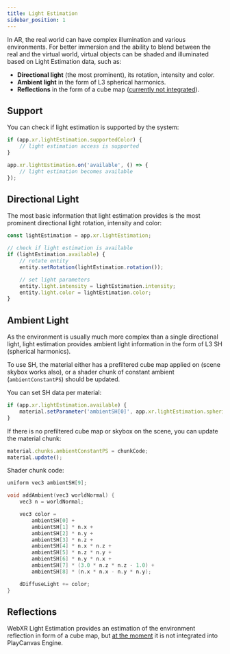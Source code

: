 ```yaml
---
title: Light Estimation
sidebar_position: 1
---
```


In AR, the real world can have complex illumination and various environments. For better immersion and the ability to blend between the real and the virtual world, virtual objects can be shaded and illuminated based on Light Estimation data, such as:

 * **Directional light** (the most prominent), its rotation, intensity and color.
 * **Ambient light** in the form of L3 spherical harmonics.
 * **Reflections** in the form of a cube map ([currently not integrated][1]).

## Support

You can check if light estimation is supported by the system:

```javascript
if (app.xr.lightEstimation.supportedColor) {
    // light estimation access is supported
}

app.xr.lightEstimation.on('available', () => {
    // light estimation becomes available
});
```

## Directional Light

The most basic information that light estimation provides is the most prominent directional light rotation, intensity and color:

```javascript
const lightEstimation = app.xr.lightEstimation;

// check if light estimation is available
if (lightEstimation.available) {
    // rotate entity
    entity.setRotation(lightEstimation.rotation());

    // set light parameters
    entity.light.intensity = lightEstimation.intensity;
    entity.light.color = lightEstimation.color;
}
```

## Ambient Light

As the environment is usually much more complex than a single directional light, light estimation provides ambient light information in the form of L3 SH (spherical harmonics).

To use SH, the material either has a prefiltered cube map applied on (scene skybox works also), or a shader chunk of constant ambient (`ambientConstantPS`) should be updated.

You can set SH data per material:

```javascript
if (app.xr.lightEstimation.available) {
    material.setParameter('ambientSH[0]', app.xr.lightEstimation.sphericalHarmonics);
}
```

If there is no prefiltered cube map or skybox on the scene, you can update the material chunk:

```javascript
material.chunks.ambientConstantPS = chunkCode;
material.update();
```

Shader chunk code:

```c
uniform vec3 ambientSH[9];

void addAmbient(vec3 worldNormal) {
    vec3 n = worldNormal;

    vec3 color =
        ambientSH[0] +
        ambientSH[1] * n.x +
        ambientSH[2] * n.y +
        ambientSH[3] * n.z +
        ambientSH[4] * n.x * n.z +
        ambientSH[5] * n.z * n.y +
        ambientSH[6] * n.y * n.x +
        ambientSH[7] * (3.0 * n.z * n.z - 1.0) +
        ambientSH[8] * (n.x * n.x - n.y * n.y);

    dDiffuseLight += color;
}
```

## Reflections

WebXR Light Estimation provides an estimation of the environment reflection in form of a cube map, but [at the moment][1] it is not integrated into PlayCanvas Engine.

[1]: https://github.com/playcanvas/engine/issues/6070
